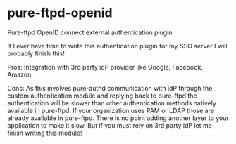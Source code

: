 # pure-ftpd-openid
Pure-ftpd OpenID connect external authentication plugin

If I ever have time to write this authentication plugin for my SSO server I will probably finish this!

Pros:
Integration with 3rd party idP provider like Google, Facebook, Amazon.

Cons:
As this involves pure-authd communication with idP through the custom authentication module and replying back to pure-ftpd
the authentication will be slower than other authentication methods natively available in pure-ftpd. If your organization 
uses PAM or LDAP those are already available in pure-ftpd. There is no point adding another layer to your application to 
make it slow. But if you must rely on 3rd party idP let me finish writing this module!
